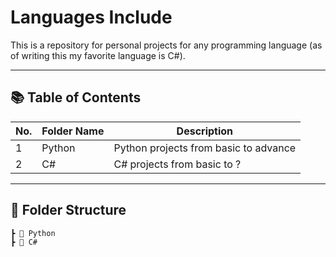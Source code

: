 # Languages Include

This is a repository for personal projects for any programming language (as of writing this my favorite language is C#).

---

## 📚 Table of Contents
| No. | Folder Name | Description |
|-----|--------------|------------|
| 1 | Python | Python projects from basic to advance |
| 2 | C# | C# projects from basic to ? |

---

## 📁 Folder Structure
```
┣ 📂 Python
┣ 📂 C#
```
